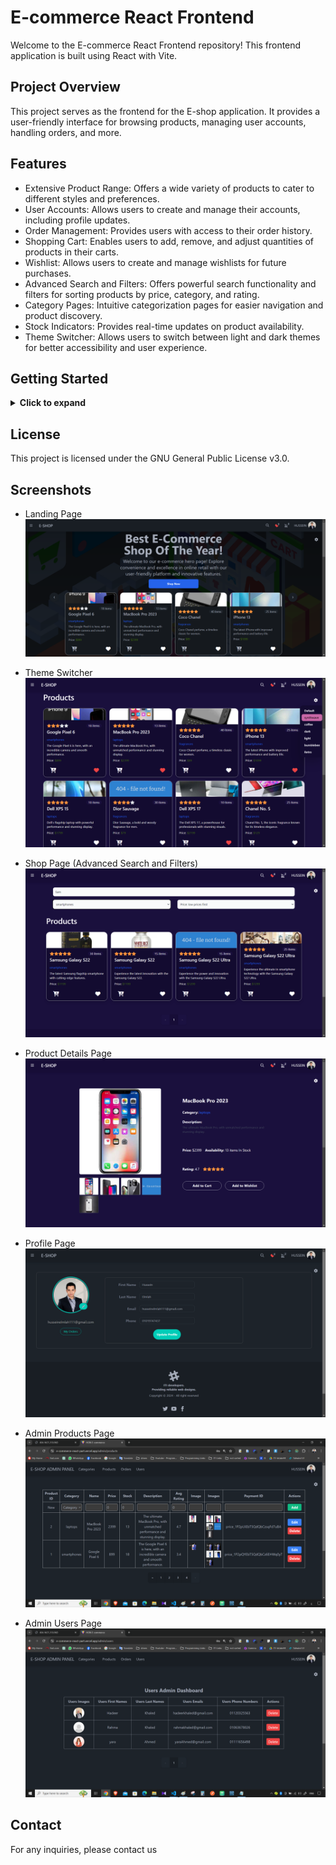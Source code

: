 # E-commerce React Frontend

Welcome to the E-commerce React Frontend repository! This frontend application is built using React with Vite.

## Project Overview

This project serves as the frontend for the E-shop application. It provides a user-friendly interface for browsing products, managing user accounts, handling orders, and more.

## Features

- Extensive Product Range: Offers a wide variety of products to cater to different styles and preferences.
- User Accounts: Allows users to create and manage their accounts, including profile updates.
- Order Management: Provides users with access to their order history.
- Shopping Cart: Enables users to add, remove, and adjust quantities of products in their carts.
- Wishlist: Allows users to create and manage wishlists for future purchases.
- Advanced Search and Filters: Offers powerful search functionality and filters for sorting products by price, category, and rating.
- Category Pages: Intuitive categorization pages for easier navigation and product discovery.
- Stock Indicators: Provides real-time updates on product availability.
- Theme Switcher: Allows users to switch between light and dark themes for better accessibility and user experience.

## Getting Started

<details>
  <summary><strong>Click to expand</strong></summary>

  ### Prerequisites
  
  - Node.js and npm installed on your machine.

  ### Installation

  1. Clone the repository:
     ```bash
     git clone https://github.com/hadeer-khaled/E-commerce-React-Part.git
     ```

  2. Navigate to the project directory:
     ```bash
     cd E-commerce-React-Part
     ```

  3. Install dependencies:
     ```bash
     npm install
     ```

  ### Run the Application

  1. Start the development server:
     ```bash
     npm run dev
     ```

  2. Open your browser and go to [http://localhost:5173](http://localhost:5173) to view the application.

</details>

## License

This project is licensed under the GNU General Public License v3.0.

## Screenshots

- Landing Page
  <br>
  ![Landing Page](https://raw.githubusercontent.com/hadeer-khaled/E-commerce-React-Part/main/assets/1-landing_page2.png)
  <br>

- Theme Switcher
  <br>
  ![Theme Switcher](https://raw.githubusercontent.com/hadeer-khaled/E-commerce-React-Part/main/assets/3-theme.png)
  <br>

- Shop Page (Advanced Search and Filters)
  <br>
  ![Shop Page](https://raw.githubusercontent.com/hadeer-khaled/E-commerce-React-Part/main/assets/5-shop.png)
  <br>

- Product Details Page
  <br>
  ![Product Details Page](https://raw.githubusercontent.com/hadeer-khaled/E-commerce-React-Part/main/assets/6-product_details.png)
  <br>

- Profile Page
  <br>
  ![Profile Page](https://raw.githubusercontent.com/hadeer-khaled/E-commerce-React-Part/main/assets/11-profile.png)
  <br>

- Admin Products Page
  <br>
  ![Admin Products Page](https://raw.githubusercontent.com/hadeer-khaled/E-commerce-React-Part/main/assets/12-admin_products.png)
  <br>

- Admin Users Page
  <br>
  ![Admin Users Page](https://raw.githubusercontent.com/hadeer-khaled/E-commerce-React-Part/main/assets/13-admin_users.png)
  <br>

## Contact

For any inquiries, please contact us

